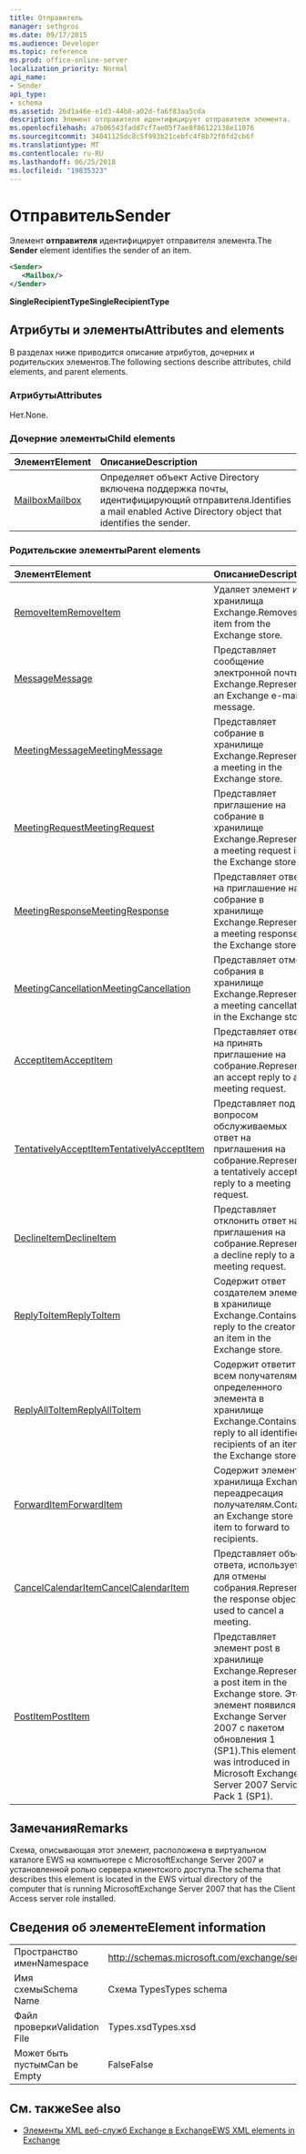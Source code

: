 ```yaml
---
title: Отправитель
manager: sethgros
ms.date: 09/17/2015
ms.audience: Developer
ms.topic: reference
ms.prod: office-online-server
localization_priority: Normal
api_name:
- Sender
api_type:
- schema
ms.assetid: 26d1a46e-e1d3-44b8-a02d-fa6f83aa5cda
description: Элемент отправителя идентифицирует отправителя элемента.
ms.openlocfilehash: a7b06543fadd7cf7ae05f7ae8f86122138e11076
ms.sourcegitcommit: 34041125dc8c5f993b21cebfc4f8b72f0fd2cb6f
ms.translationtype: MT
ms.contentlocale: ru-RU
ms.lasthandoff: 06/25/2018
ms.locfileid: "19835323"
---
```

# <a name="sender"></a><span data-ttu-id="2f154-103">Отправитель</span><span class="sxs-lookup"><span data-stu-id="2f154-103">Sender</span></span>

<span data-ttu-id="2f154-104">Элемент **отправителя** идентифицирует отправителя элемента.</span><span class="sxs-lookup"><span data-stu-id="2f154-104">The **Sender** element identifies the sender of an item.</span></span> 
  
```xml
<Sender>
   <Mailbox/>
</Sender>
```

 <span data-ttu-id="2f154-105">**SingleRecipientType**</span><span class="sxs-lookup"><span data-stu-id="2f154-105">**SingleRecipientType**</span></span>
## <a name="attributes-and-elements"></a><span data-ttu-id="2f154-106">Атрибуты и элементы</span><span class="sxs-lookup"><span data-stu-id="2f154-106">Attributes and elements</span></span>

<span data-ttu-id="2f154-107">В разделах ниже приводится описание атрибутов, дочерних и родительских элементов.</span><span class="sxs-lookup"><span data-stu-id="2f154-107">The following sections describe attributes, child elements, and parent elements.</span></span>
  
### <a name="attributes"></a><span data-ttu-id="2f154-108">Атрибуты</span><span class="sxs-lookup"><span data-stu-id="2f154-108">Attributes</span></span>

<span data-ttu-id="2f154-109">Нет.</span><span class="sxs-lookup"><span data-stu-id="2f154-109">None.</span></span>
  
### <a name="child-elements"></a><span data-ttu-id="2f154-110">Дочерние элементы</span><span class="sxs-lookup"><span data-stu-id="2f154-110">Child elements</span></span>

|<span data-ttu-id="2f154-111">**Элемент**</span><span class="sxs-lookup"><span data-stu-id="2f154-111">**Element**</span></span>|<span data-ttu-id="2f154-112">**Описание**</span><span class="sxs-lookup"><span data-stu-id="2f154-112">**Description**</span></span>|
|:-----|:-----|
|[<span data-ttu-id="2f154-113">Mailbox</span><span class="sxs-lookup"><span data-stu-id="2f154-113">Mailbox</span></span>](mailbox.md) <br/> |<span data-ttu-id="2f154-114">Определяет объект Active Directory включена поддержка почты, идентифицирующий отправителя.</span><span class="sxs-lookup"><span data-stu-id="2f154-114">Identifies a mail enabled Active Directory object that identifies the sender.</span></span>  <br/> |
   
### <a name="parent-elements"></a><span data-ttu-id="2f154-115">Родительские элементы</span><span class="sxs-lookup"><span data-stu-id="2f154-115">Parent elements</span></span>

|<span data-ttu-id="2f154-116">**Элемент**</span><span class="sxs-lookup"><span data-stu-id="2f154-116">**Element**</span></span>|<span data-ttu-id="2f154-117">**Описание**</span><span class="sxs-lookup"><span data-stu-id="2f154-117">**Description**</span></span>|
|:-----|:-----|
|[<span data-ttu-id="2f154-118">RemoveItem</span><span class="sxs-lookup"><span data-stu-id="2f154-118">RemoveItem</span></span>](removeitem.md) <br/> |<span data-ttu-id="2f154-119">Удаляет элемент из хранилища Exchange.</span><span class="sxs-lookup"><span data-stu-id="2f154-119">Removes an item from the Exchange store.</span></span>  <br/> |
|[<span data-ttu-id="2f154-120">Message</span><span class="sxs-lookup"><span data-stu-id="2f154-120">Message</span></span>](message-ex15websvcsotherref.md) <br/> |<span data-ttu-id="2f154-121">Представляет сообщение электронной почты Exchange.</span><span class="sxs-lookup"><span data-stu-id="2f154-121">Represents an Exchange e-mail message.</span></span>  <br/> |
|[<span data-ttu-id="2f154-122">MeetingMessage</span><span class="sxs-lookup"><span data-stu-id="2f154-122">MeetingMessage</span></span>](meetingmessage.md) <br/> |<span data-ttu-id="2f154-123">Представляет собрание в хранилище Exchange.</span><span class="sxs-lookup"><span data-stu-id="2f154-123">Represents a meeting in the Exchange store.</span></span>  <br/> |
|[<span data-ttu-id="2f154-124">MeetingRequest</span><span class="sxs-lookup"><span data-stu-id="2f154-124">MeetingRequest</span></span>](meetingrequest.md) <br/> |<span data-ttu-id="2f154-125">Представляет приглашение на собрание в хранилище Exchange.</span><span class="sxs-lookup"><span data-stu-id="2f154-125">Represents a meeting request in the Exchange store.</span></span>  <br/> |
|[<span data-ttu-id="2f154-126">MeetingResponse</span><span class="sxs-lookup"><span data-stu-id="2f154-126">MeetingResponse</span></span>](meetingresponse.md) <br/> |<span data-ttu-id="2f154-127">Представляет ответ на приглашение на собрание в хранилище Exchange.</span><span class="sxs-lookup"><span data-stu-id="2f154-127">Represents a meeting response in the Exchange store.</span></span>  <br/> |
|[<span data-ttu-id="2f154-128">MeetingCancellation</span><span class="sxs-lookup"><span data-stu-id="2f154-128">MeetingCancellation</span></span>](meetingcancellation.md) <br/> |<span data-ttu-id="2f154-129">Представляет отмену собрания в хранилище Exchange.</span><span class="sxs-lookup"><span data-stu-id="2f154-129">Represents a meeting cancellation in the Exchange store.</span></span>  <br/> |
|[<span data-ttu-id="2f154-130">AcceptItem</span><span class="sxs-lookup"><span data-stu-id="2f154-130">AcceptItem</span></span>](acceptitem.md) <br/> |<span data-ttu-id="2f154-131">Представляет ответ на принять приглашение на собрание.</span><span class="sxs-lookup"><span data-stu-id="2f154-131">Represents an accept reply to a meeting request.</span></span>  <br/> |
|[<span data-ttu-id="2f154-132">TentativelyAcceptItem</span><span class="sxs-lookup"><span data-stu-id="2f154-132">TentativelyAcceptItem</span></span>](tentativelyacceptitem.md) <br/> |<span data-ttu-id="2f154-133">Представляет под вопросом обслуживаемых ответ на приглашения на собрание.</span><span class="sxs-lookup"><span data-stu-id="2f154-133">Represents a tentatively accepted reply to a meeting request.</span></span>  <br/> |
|[<span data-ttu-id="2f154-134">DeclineItem</span><span class="sxs-lookup"><span data-stu-id="2f154-134">DeclineItem</span></span>](declineitem.md) <br/> |<span data-ttu-id="2f154-135">Представляет отклонить ответ на приглашения на собрание.</span><span class="sxs-lookup"><span data-stu-id="2f154-135">Represents a decline reply to a meeting request.</span></span>  <br/> |
|[<span data-ttu-id="2f154-136">ReplyToItem</span><span class="sxs-lookup"><span data-stu-id="2f154-136">ReplyToItem</span></span>](replytoitem.md) <br/> |<span data-ttu-id="2f154-137">Содержит ответ создателем элемента в хранилище Exchange.</span><span class="sxs-lookup"><span data-stu-id="2f154-137">Contains a reply to the creator of an item in the Exchange store.</span></span>  <br/> |
|[<span data-ttu-id="2f154-138">ReplyAllToItem</span><span class="sxs-lookup"><span data-stu-id="2f154-138">ReplyAllToItem</span></span>](replyalltoitem.md) <br/> |<span data-ttu-id="2f154-139">Содержит ответить всем получателям определенного элемента в хранилище Exchange.</span><span class="sxs-lookup"><span data-stu-id="2f154-139">Contains a reply to all identified recipients of an item in the Exchange store.</span></span>  <br/> |
|[<span data-ttu-id="2f154-140">ForwardItem</span><span class="sxs-lookup"><span data-stu-id="2f154-140">ForwardItem</span></span>](forwarditem.md) <br/> |<span data-ttu-id="2f154-141">Содержит элемент хранилища Exchange переадресация получателям.</span><span class="sxs-lookup"><span data-stu-id="2f154-141">Contains an Exchange store item to forward to recipients.</span></span>  <br/> |
|[<span data-ttu-id="2f154-142">CancelCalendarItem</span><span class="sxs-lookup"><span data-stu-id="2f154-142">CancelCalendarItem</span></span>](cancelcalendaritem.md) <br/> |<span data-ttu-id="2f154-143">Представляет объект ответа, используется для отмены собрания.</span><span class="sxs-lookup"><span data-stu-id="2f154-143">Represents the response object used to cancel a meeting.</span></span>  <br/> |
|[<span data-ttu-id="2f154-144">PostItem</span><span class="sxs-lookup"><span data-stu-id="2f154-144">PostItem</span></span>](postitem.md) <br/> |<span data-ttu-id="2f154-145">Представляет элемент post в хранилище Exchange.</span><span class="sxs-lookup"><span data-stu-id="2f154-145">Represents a post item in the Exchange store.</span></span> <span data-ttu-id="2f154-146">Этот элемент появился в Exchange Server 2007 с пакетом обновления 1 (SP1).</span><span class="sxs-lookup"><span data-stu-id="2f154-146">This element was introduced in Microsoft Exchange Server 2007 Service Pack 1 (SP1).</span></span>  <br/> |
   
## <a name="remarks"></a><span data-ttu-id="2f154-147">Замечания</span><span class="sxs-lookup"><span data-stu-id="2f154-147">Remarks</span></span>

<span data-ttu-id="2f154-148">Схема, описывающая этот элемент, расположена в виртуальном каталоге EWS на компьютере с MicrosoftExchange Server 2007 и установленной ролью сервера клиентского доступа.</span><span class="sxs-lookup"><span data-stu-id="2f154-148">The schema that describes this element is located in the EWS virtual directory of the computer that is running MicrosoftExchange Server 2007 that has the Client Access server role installed.</span></span>
  
## <a name="element-information"></a><span data-ttu-id="2f154-149">Сведения об элементе</span><span class="sxs-lookup"><span data-stu-id="2f154-149">Element information</span></span>

|||
|:-----|:-----|
|<span data-ttu-id="2f154-150">Пространство имен</span><span class="sxs-lookup"><span data-stu-id="2f154-150">Namespace</span></span>  <br/> |http://schemas.microsoft.com/exchange/services/2006/types  <br/> |
|<span data-ttu-id="2f154-151">Имя схемы</span><span class="sxs-lookup"><span data-stu-id="2f154-151">Schema Name</span></span>  <br/> |<span data-ttu-id="2f154-152">Схема Types</span><span class="sxs-lookup"><span data-stu-id="2f154-152">Types schema</span></span>  <br/> |
|<span data-ttu-id="2f154-153">Файл проверки</span><span class="sxs-lookup"><span data-stu-id="2f154-153">Validation File</span></span>  <br/> |<span data-ttu-id="2f154-154">Types.xsd</span><span class="sxs-lookup"><span data-stu-id="2f154-154">Types.xsd</span></span>  <br/> |
|<span data-ttu-id="2f154-155">Может быть пустым</span><span class="sxs-lookup"><span data-stu-id="2f154-155">Can be Empty</span></span>  <br/> |<span data-ttu-id="2f154-156">False</span><span class="sxs-lookup"><span data-stu-id="2f154-156">False</span></span>  <br/> |
   
## <a name="see-also"></a><span data-ttu-id="2f154-157">См. также</span><span class="sxs-lookup"><span data-stu-id="2f154-157">See also</span></span>



- [<span data-ttu-id="2f154-158">Элементы XML веб-служб Exchange в Exchange</span><span class="sxs-lookup"><span data-stu-id="2f154-158">EWS XML elements in Exchange</span></span>](ews-xml-elements-in-exchange.md)

